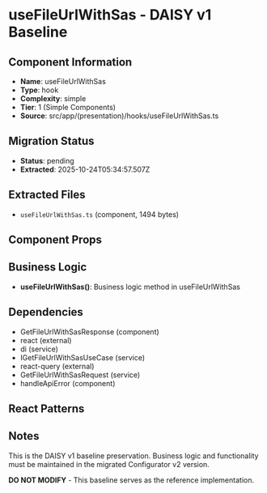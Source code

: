 # useFileUrlWithSas - DAISY v1 Baseline

## Component Information

- **Name**: useFileUrlWithSas
- **Type**: hook
- **Complexity**: simple
- **Tier**: 1 (Simple Components)
- **Source**: src/app/(presentation)/hooks/useFileUrlWithSas.ts

## Migration Status

- **Status**: pending
- **Extracted**: 2025-10-24T05:34:57.507Z

## Extracted Files

- `useFileUrlWithSas.ts` (component, 1494 bytes)

## Component Props



## Business Logic

- **useFileUrlWithSas()**: Business logic method in useFileUrlWithSas

## Dependencies

- GetFileUrlWithSasResponse (component)
- react (external)
- di (service)
- IGetFileUrlWithSasUseCase (service)
- react-query (external)
- GetFileUrlWithSasRequest (service)
- handleApiError (component)

## React Patterns



## Notes

This is the DAISY v1 baseline preservation. Business logic and functionality
must be maintained in the migrated Configurator v2 version.

**DO NOT MODIFY** - This baseline serves as the reference implementation.
